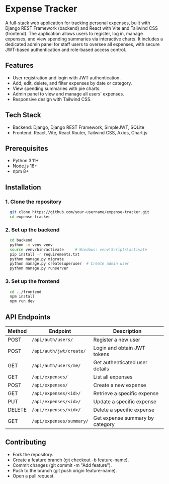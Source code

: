 # Expense Tracker

A full-stack web application for tracking personal expenses, built with Django REST Framework (backend) and React with Vite and Tailwind CSS (frontend). The application allows users to register, log in, manage expenses, and view spending summaries via interactive charts. It includes a dedicated admin panel for staff users to oversee all expenses, with secure JWT-based authentication and role-based access control.

## Features
- User registration and login with JWT authentication.
- Add, edit, delete, and filter expenses by date or category.
- View spending summaries with pie charts.
- Admin panel to view and manage all users' expenses.
- Responsive design with Tailwind CSS.

## Tech Stack
- Backend: Django, Django REST Framework, SimpleJWT, SQLite
- Frontend: React, Vite, React Router, Tailwind CSS, Axios, Chart.js

## Prerequisites
- Python 3.11+
- Node.js 18+
- npm 8+

## Installation

### 1. Clone the repository
```bash
  git clone https://github.com/your-username/expense-tracker.git
  cd expense-tracker
```

### 2. Set up the backend
```bash
  cd backend
  python -m venv venv
  source venv/bin/activate     # Windows: venv\Scripts\activate
  pip install -r requirements.txt
  python manage.py migrate
  python manage.py createsuperuser  # Create admin user
  python manage.py runserver
```

### 3. Set up the frontend
```bash
  cd ../frontend
  npm install
  npm run dev
```

## API Endpoints

| Method | Endpoint                         | Description                     |
|--------|----------------------------------|---------------------------------|
| POST   | `/api/auth/users/`               | Register a new user             |
| POST   | `/api/auth/jwt/create/`          | Login and obtain JWT tokens     |
| GET    | `/api/auth/users/me/`            | Get authenticated user details  |
| GET    | `/api/expenses/`                 | List all expenses               |
| POST   | `/api/expenses/`                 | Create a new expense            |
| GET    | `/api/expenses/<id>/`            | Retrieve a specific expense     |
| PUT    | `/api/expenses/<id>/`            | Update a specific expense       |
| DELETE | `/api/expenses/<id>/`            | Delete a specific expense       |
| GET    | `/api/expenses/summary/`         | Get expense summary by category |

## Contributing
- Fork the repository.
- Create a feature branch (git checkout -b feature-name).
- Commit changes (git commit -m "Add feature").
- Push to the branch (git push origin feature-name).
- Open a pull request.
